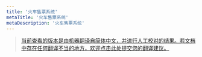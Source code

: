 ```yaml
---
title: '火车售票系统'
metaTitle: '火车售票系统'
metaDescription: '火车售票系统'
---
```


> [当前查看的版本是由机器翻译自简体中文，并进行人工校对的结果。若文档中存在任何翻译不当的地方，欢迎点击此处提交您的翻译建议。](https://crwd.in/newbeclaptrap)
